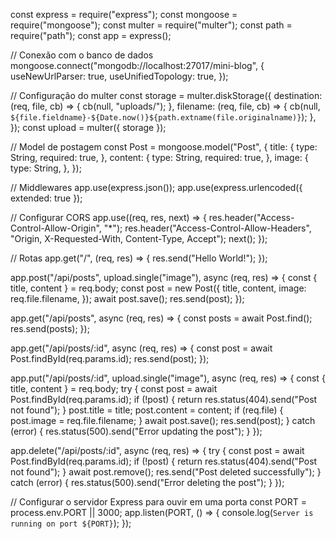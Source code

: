 const express = require("express");
const mongoose = require("mongoose");
const multer = require("multer");
const path = require("path");
const app = express();

// Conexão com o banco de dados
mongoose.connect("mongodb://localhost:27017/mini-blog", {
  useNewUrlParser: true,
  useUnifiedTopology: true,
});

// Configuração do multer
const storage = multer.diskStorage({
  destination: (req, file, cb) => {
    cb(null, "uploads/");
  },
  filename: (req, file, cb) => {
    cb(null, `${file.fieldname}-${Date.now()}${path.extname(file.originalname)}`);
  },
});
const upload = multer({ storage });

// Model de postagem
const Post = mongoose.model("Post", {
  title: {
    type: String,
    required: true,
  },
  content: {
    type: String,
    required: true,
  },
  image: {
    type: String,
  },
});

// Middlewares
app.use(express.json());
app.use(express.urlencoded({ extended: true });

// Configurar CORS
app.use((req, res, next) => {
  res.header("Access-Control-Allow-Origin", "*");
  res.header("Access-Control-Allow-Headers", "Origin, X-Requested-With, Content-Type, Accept");
  next();
});

// Rotas
app.get("/", (req, res) => {
  res.send("Hello World!");
});

app.post("/api/posts", upload.single("image"), async (req, res) => {
  const { title, content } = req.body;
  const post = new Post({
    title,
    content,
    image: req.file.filename,
  });
  await post.save();
  res.send(post);
});

app.get("/api/posts", async (req, res) => {
  const posts = await Post.find();
  res.send(posts);
});

app.get("/api/posts/:id", async (req, res) => {
  const post = await Post.findById(req.params.id);
  res.send(post);
});

app.put("/api/posts/:id", upload.single("image"), async (req, res) => {
  const { title, content } = req.body;
  try {
    const post = await Post.findById(req.params.id);
    if (!post) {
      return res.status(404).send("Post not found");
    }
    post.title = title;
    post.content = content;
    if (req.file) {
      post.image = req.file.filename;
    }
    await post.save();
    res.send(post);
  } catch (error) {
    res.status(500).send("Error updating the post");
  }
});

app.delete("/api/posts/:id", async (req, res) => {
  try {
    const post = await Post.findById(req.params.id);
    if (!post) {
      return res.status(404).send("Post not found");
    }
    await post.remove();
    res.send("Post deleted successfully");
  } catch (error) {
    res.status(500).send("Error deleting the post");
  }
});

// Configurar o servidor Express para ouvir em uma porta
const PORT = process.env.PORT || 3000;
app.listen(PORT, () => {
  console.log(`Server is running on port ${PORT}`);
});
